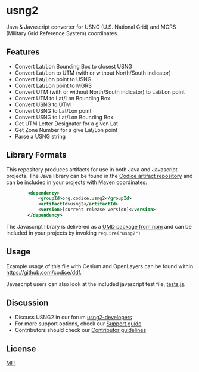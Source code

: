 <!--
Copyright (c) 2009 Larry Moore, larmoor@gmail.com
              2014 Mike Adair, Richard Greenwood, Didier Richard, Stephen Irons, Olivier Terral and
                   Calvin Metcalf (proj4js)
              2018 Codice Foundation

Released under The MIT License; see
http://www.opensource.org/licenses/mit-license.php
or http://en.wikipedia.org/wiki/MIT_License
-->
# usng2
Java & Javascript converter for USNG (U.S. National Grid) and MGRS (Military Grid Reference System)
coordinates.

## Features
 * Convert Lat/Lon Bounding Box to closest USNG
 * Convert Lat/Lon to UTM (with or without North/South indicator)
 * Convert Lat/Lon point to USNG
 * Convert Lat/Lon point to MGRS
 * Convert UTM (with or without North/South indicator) to Lat/Lon point
 * Convert UTM to Lat/Lon Bounding Box
 * Convert USNG to UTM
 * Convert USNG to Lat/Lon point
 * Convert USNG to Lat/Lon Bounding Box
 * Get UTM Letter Designator for a given Lat
 * Get Zone Number for a give Lat/Lon point
 * Parse a USNG string

## Library Formats
This repository produces artifacts for use in both Java and Javascript projects.
The Java library can be found in the [Codice artifact repository](artifacts.codice.org)
and can be included in your projects with Maven coordinates:
```xml
        <dependency>
            <groupId>org.codice.usng2</groupId>
            <artifactId>usng2</artifactId>
            <version>[current release version]</version>
        </dependency>
```

The Javascript library is delivered as a [UMD package from npm](https://www.npmjs.com/package/usng2)
and can be included in your projects by invoking `require("usng2")`

## Usage
Example usage of this file with Cesium and OpenLayers can be found within https://github.com/codice/ddf.

Javascript users can also look at the included javascript test file,
[tests.js](https://github.com/codice/usng2/blob/master/js-test/tests/tests.js).

## Discussion
* Discuss USNG2 in our forum [usng2-developers](https://groups.google.com/forum/#!forum/usng2-developers)
* For more support options, check our [Support guide](https://github.com/codice/usng2/blob/master/.github/SUPPORT.md)
* Contributors should check our [Contributor guidelines](https://github.com/codice/usng2/blob/master/.github/CONTRIBUTING.md)

## License
[MIT](https://github.com/codice/usng2/blob/master/LICENSE.md)
